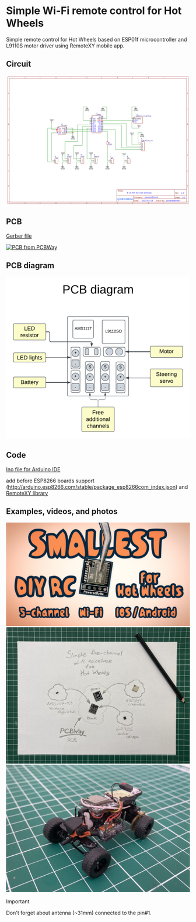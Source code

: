
# Simple Wi-Fi remote control for Hot Wheels
Simple remote control for Hot Wheels based on ESP01f microcontroller and L9110S motor driver using RemoteXY mobile app.

## Circuit
![circuit](https://github.com/poweredbyme13/rx-tx-simple/blob/3f2862e1e3bda167b3ee6dfa0747d65b7253747c/circuit.png)

## PCB
[Gerber file](https://www.pcbway.com/project/shareproject/Simplest_and_smallest_DIY_Wi_Fi_Remote_Control_for_Hot_Wheels_Matchbox_38245880.html)

<a href="https://www.pcbway.com/project/shareproject/Simplest_and_smallest_DIY_Wi_Fi_Remote_Control_for_Hot_Wheels_Matchbox_38245880.html"><img src="https://www.pcbway.com/project/img/images/frompcbway-1220.png" alt="PCB from PCBWay" /></a>

## PCB diagram

![PCB diagram](https://github.com/poweredbyme13/rx-tx-simple/blob/47c1da59b4683ff2ec2f0791ebdb4323f61b9385/pcb-diagram.png)

## Code
[Ino file for Arduino IDE](https://github.com/poweredbyme13/rx-tx-simple/blob/555e1021204c16bbfb64264150b0fc32753686c4/rx-tx-simple.ino)

add before ESP8266 boards support (http://arduino.esp8266.com/stable/package_esp8266com_index.json) and [RemoteXY library](https://remotexy.com/en/library/)

## Examples, videos, and photos
[![How to](https://github.com/poweredbyme13/rx-tx-simple/blob/9bec411e3bcb5923f0ac5b00b30c9dbdd83d4838/video-how-to.jpg)](https://youtu.be/Aw81hBvDUeU?si=ySWxfOs3ZTfEUfnX)
![PCB diagram](https://github.com/poweredbyme13/rx-tx-simple/blob/b0e2678b267e1e6f0fb92a594e49af5cd7b44dfe/diagram.jpg)
![Hot Wheels RC conversion](https://github.com/poweredbyme13/rx-tx-simple/blob/555e1021204c16bbfb64264150b0fc32753686c4/sample.jpg)

> [!IMPORTANT]
> Don't forget about antenna (~31mm) connected to the pin#1.
